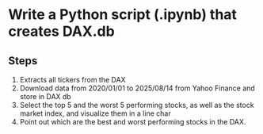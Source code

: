 # Write a Python script (.ipynb) that creates DAX.db

## Steps

1. Extracts all tickers from the DAX
2. Download data from 2020/01/01 to 2025/08/14 from Yahoo Finance and store in DAX db
3. Select the top 5 and the worst 5 performing stocks, as well as the stock market index, and visualize them in a line char
4. Point out which are the best and worst performing stocks in the DAX.
